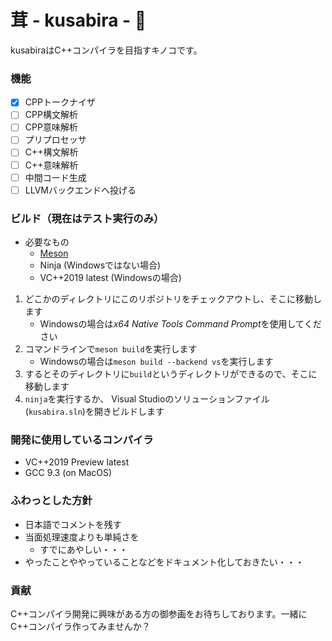 # 茸 - kusabira - 🍄

kusabiraはC++コンパイラを目指すキノコです。

### 機能

- [x] CPPトークナイザ
- [ ] CPP構文解析
- [ ] CPP意味解析
- [ ] プリプロセッサ
- [ ] C++構文解析
- [ ] C++意味解析
- [ ] 中間コード生成
- [ ] LLVMバックエンドへ投げる

### ビルド（現在はテスト実行のみ）

- 必要なもの
  - [Meson](https://github.com/mesonbuild/meson)
  - Ninja (Windowsではない場合)
  - VC++2019 latest (Windowsの場合)

1. どこかのディレクトリにこのリポジトリをチェックアウトし、そこに移動します
    - Windowsの場合は*x64 Native Tools Command Prompt*を使用してください
2. コマンドラインで`meson build`を実行します
    - Windowsの場合は`meson build --backend vs`を実行します
3. するとそのディレクトリに`build`というディレクトリができるので、そこに移動します
4. `ninja`を実行するか、 Visual Studioのソリューションファイル(`kusabira.sln`)を開きビルドします

### 開発に使用しているコンパイラ

- VC++2019 Preview latest
- GCC 9.3 (on MacOS)

### ふわっとした方針

- 日本語でコメントを残す
- 当面処理速度よりも単純さを
  - すでにあやしい・・・
- やったことややっていることなどをドキュメント化しておきたい・・・

### 貢献

C++コンパイラ開発に興味がある方の御参画をお待ちしております。一緒にC++コンパイラ作ってみませんか？
